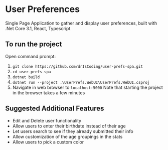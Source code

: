 # User Preferences
Single Page Application to gather and display user preferences, built with .Net Core 3.1, React, Typescript
## To run the project
Open command prompt:
1. `git clone https://github.com/drIsCoding/user-prefs-spa.git` 
2. `cd user-prefs-spa`
2. `dotnet build`
3. `dotnet run --project .\UserPrefs.WebUI\UserPrefs.WebUI.csproj`
4. Navigate in web browser to `localhost:5000`
  Note that starting the project in the browser takes a few minutes
## Suggested Additional Features
- Edit and Delete user functionality
- Allow users to enter their birthdate instead of their age
- Let users search to see if they already submitted their info
- Allow customization of the age groupings in the stats
- Allow users to pick a custom color
